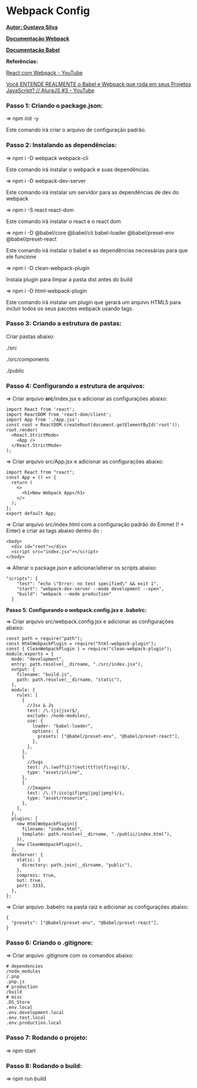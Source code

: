 # Webpack Config

[**Autor: Gustavo Silva**](https://github.com/Gustavocrs)

**[Documentação Webpack](https://webpack.js.org/)**

[**Documentação Babel**](https://babeljs.io/)

**Referências:**

[React com Webpack - YouTube](https://www.youtube.com/watch?v=XS6uWKVXXgA)

[Você ENTENDE REALMENTE o Babel e Webpack que roda em seus Projetos JavaScript? // AluraJS #3 - YouTube](https://www.youtube.com/watch?v=LMCtGvLJT6c)

   
   
### Passo 1: Criando o package.json:

   ⇒ npm init -y

   Este comando irá criar o arquivo de configuração padrão.

   
   
### Passo 2: Instalando as dependências:

   ⇒ npm i -D webpack webpack-cli

   Este comando irá instalar o webpack e suas dependências.

   ⇒ npm i -D webpack-dev-server

   Este comando irá instalar um servidor para as dependências de dev do webpack

   ⇒ npm i -S react react-dom

   Este comando irá instalar o react e o react dom

   ⇒ npm i -D @babel/core @babel/cli babel-loader @babel/preset-env @babel/preset-react

   Este comando irá instalar o babel e as dependências necessárias para que ele funcione

   ⇒ npm i -D clean-webpack-plugin

   Instala plugin para limpar a pasta dist antes do build

   ⇒ npm i -D html-webpack-plugin

   Este comando irá instalar um plugin que gerará um arquivo HTML5 para incluir todos os seus pacotes webpack usando tags.

   
   
### Passo 3: Criando a estrutura de pastas:

   Criar pastas abaixo:

   ./src

   ./src/components

   ./public

   
   
### Passo 4: Configurando a estrutura de arquivos:

   ⇒ Criar arquivo **src**/index.jsx e adicionar as configurações abaixo:

   ```
   import React from 'react';
   import ReactDOM from 'react-dom/client';
   import App from './App.jsx';
   const root = ReactDOM.createRoot(document.getElementById('root'));
   root.render(
     <React.StrictMode>
       <App />
     </React.StrictMode>
   );
   ```

   ⇒ Criar arquivo src/App.jsx e adicionar as configurações abaixo:

   ```
   import React from "react";
   const App = () => {
     return (
       <>
         <h1>New Webpack App</h1>
       </>
     );
   };
   export default App;
   ```

   ⇒ Criar arquivo src/index.html com a configuração padrão do Emmet (! + Enter) e criar as tags abaixo dentro do <body>:

   ```
   <body>
     <div id="root"></div>
     <script src="index.jsx"></script>
   </body>
   ```

   ⇒ Alterar o package.json e adicionar/alterar os scripts abaixo:

   ```
   "scripts": {
       "test": "echo \"Error: no test specified\" && exit 1",
       "start": "webpack-dev-server --mode development --open",
       "build": "webpack --mode production"
     }
   ```


   **Passo 5: Configurando o webpack.config.jsx e .babelrc:**

   ⇒ Criar arquivo src/webpack.config.jsx e adicionar as configurações abaixo:

   ```
   const path = require("path");
   const HtmlWebpackPlugin = require("html-webpack-plugin");
   const { CleanWebpackPlugin } = require("clean-webpack-plugin");
   module.exports = {
     mode: "development",
     entry: path.resolve(__dirname, "./src/index.jsx"),
     output: {
       filename: "build.js",
       path: path.resolve(__dirname, "static"),
     },
     module: {
       rules: [
         {
           //Jsx & Js
           test: /\.(js|jsx)$/,
           exclude: /node-modules/,
           use: {
             loader: "babel-loader",
             options: {
               presets: ["@babel/preset-env", "@babel/preset-react"],
             },
           },
         },
         {
           //Svgs
           test: /\.(woff(2)?|eot|ttf|otf|svg|)$/,
           type: "asset/inline",
         },
         {
           //Imagens
           test: /\.(?:ico|gif|png|jpg|jpeg)$/i,
           type: "asset/resource",
         },
       ],
     },
     plugins: [
       new HtmlWebpackPlugin({
         filename: "index.html",
         template: path.resolve(__dirname, "./public/index.html"),
       }),
       new CleanWebpackPlugin(),
     ],
     devServer: {
       static: {
         directory: path.join(__dirname, "public"),
       },
       compress: true,
       hot: true,
       port: 3333,
     },
   };
   ```

   ⇒ Criar arquivo .babelrc na pasta raiz e adicionar as configurações abaixo:

   ```
   {
     "presets": ["@babel/preset-env", "@babel/preset-react"],
   }
   ```

   
  
### Passo 6: Criando o .gitignore:

   ⇒ Criar arquivo .gitignore com os comandos abaixo:

   ```
   # dependencies
   /node_modules
   /.pnp
   .pnp.js
   # production
   /build
   # misc
   .DS_Store
   .env.local
   .env.development.local
   .env.test.local
   .env.production.local
   ```

   
  
### Passo 7: Rodando o projeto:

   ⇒ npm start

   
  
### Passo 8: Rodando o build:

   ⇒ npm run build   
